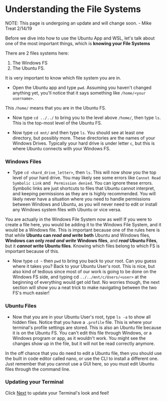 # Understanding the File Systems

NOTE: This page is undergoing an update and will change soon. - Mike Treat 2/14/19

Before we dive into how to use the Ubuntu App and WSL, let's talk about one of the most important things, which is **knowing your File Systems**

There are 2 files systems here:

1. The Windows FS
2. The Ubuntu FS.

It is very important to know which file system you are in.

- Open the Ubuntu app and type `pwd`. Assuming you haven't changed anything yet, you'll notice that it says something like `/home/<your username>`.

This `/home/` means that you are in the Ubuntu FS.

- Now type `cd ../../` to bring you to the level above `/home/`, then type `ls`. This is the top-most level of the Ubuntu FS.

- Now type `cd mnt/` and then type `ls`. You should see at least one directory, but possibly more. These directories are the names of your Windows Drives. Typically your hard drive is under letter `c`, but this is where Ubuntu connects with your Windows FS. 

### Windows Files

- Type `cd <hard_drive_letter>`, then `ls`. This will now show you the top level of your hard drive. You may likely see some errors like `Cannot Read Symbolic Link` and ` Permission denied`. You can ignore these errors. Symbolic links are just shortcuts to files that Ubuntu cannot interpret, and keeping permissions as they are is highly recommended. You will likely never have a situation where you need to handle permissions between Windows and Ubuntu, as you will never need to edit or install any Windows system files with Ubuntu or vice versa.

You are actually in the Windows File System now as well! If you were to create a file here, you would be adding it to the Windows File System, and it would be a Windows file. This is important because one of the rules here is that while **Ubuntu can _read and write_ both** Ubuntu and Windows files, **Windows can only _read and write_ Windows files**, and **_read_ Ubuntu Files**, but it **_cannot_ write Ubuntu files**. Knowing which files belong to which FS is important because of this.

- Now type `cd ~` then `pwd` to bring you back to your root. Can you guess where it takes you? Back to your Ubuntu User's root. This is nice, but also kind of tedious since most of our work is going to be done on the Windows FS side, and typing cd `../../mnt/c/Users/<user>` at the beginning of everything would get old fast. No worries though, the next section will show you a neat trick to make navigating between the two FS's much easier!

### Ubuntu Files

- Now that you are in your Ubuntu User's root, type `ls -a` to show all hidden files. Notice that you have a `.profile` file. This is where your terminal's profile settings are stored. This is also an Ubuntu file because it is on the Ubuntu FS. You can't edit this file through Windows, or a Windows program or app, as it wouldn't work. You might see the changes show up in the file, but it will not be read correctly anymore.

In the off chance that you do need to edit a Ubuntu file, then you should use the built in code editor called nano, or use the CLI to install a different one. Just remember that you cannot use a GUI here, so you must edit Ubuntu files through the command line.

### Updating your Terminal

Click [Next](04_updating_terminal.md) to update your Terminal's look and feel!
